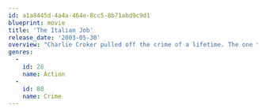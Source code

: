 ```yaml
---
id: a1a8445d-4a4a-464e-8cc5-8b71abd9c9d1
blueprint: movie
title: 'The Italian Job'
release_date: '2003-05-30'
overview: "Charlie Croker pulled off the crime of a lifetime. The one thing that he didn't plan on was being double-crossed. Along with a drop-dead gorgeous safecracker, Croker and his team take off to re-steal the loot and end up in a pulse-pounding, pedal-to-the-metal chase that careens up, down, above and below the streets of Los Angeles."
genres:
  -
    id: 28
    name: Action
  -
    id: 80
    name: Crime
---
```

